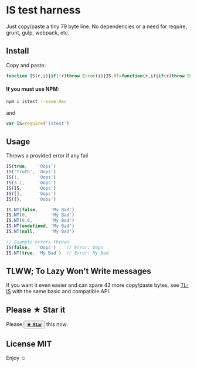 # IS test harness

Just copy/paste a tiny 79 byte line. No dependencies or a need for require, grunt, gulp, webpack, etc.

## Install

Copy and paste:

```js
function IS(r,i){if(!r)throw Error(i)}IS.NT=function(r,i){if(r)throw Error(i)};
```

#### If you must use NPM:

```sh
npm i istest --save-dev
```

and

```js
var IS=require('istest')
```

## Usage

Throws a provided error if any fail

```js
IS(true,    'Oops')
IS('Truth', 'Oops')
IS(1,       'Oops')
IS(3.1,     'Oops')
IS(IS,      'Oops')
IS([],      'Oops')
IS({},      'Oops')

IS.NT(false,     'My Bad')
IS.NT(0,         'My Bad')
IS.NT(0.0,       'My Bad')
IS.NT(undefined, 'My Bad')
IS.NT(null,      'My Bad')

// Example errors thrown
IS(false,   'Oops')    // Error: Oops
IS.NT(true, 'My Bad')  // Error: My Bad
```

## TLWW; To Lazy Won't Write messages

If you want it even easier and can spare 43 more copy/paste bytes, see [TL-IS](//github.com/yieme/TL-IS) with the same basic and compatible API.

## Please &#9733; Star it

Please <button>**[&#9733; Star](//github.com/yieme/IS)**</button> this now.

## License MIT

Enjoy &#9786;
